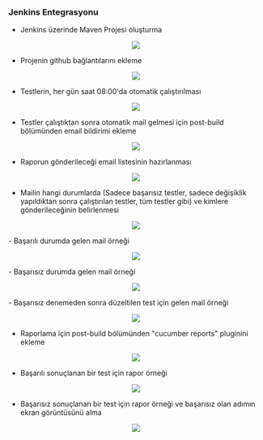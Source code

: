 <h3> Jenkins Entegrasyonu </h3>

 - Jenkins üzerinde Maven Projesi oluşturma
 <p align="center">
<img src="https://github.com/AliOzkn/EnocaTask/assets/107454207/e5366575-c9e5-4d02-b3a1-66981f71dc44"/>
 </p>

  - Projenin github bağlantılarını ekleme
 <p align="center">
<img src="https://github.com/AliOzkn/EnocaTask/assets/107454207/36988841-8843-43e6-b04c-df0ce488404f"/>
 </p>

  - Testlerin, her gün saat 08:00'da otomatik çalıştırılması
 <p align="center">
<img src="https://github.com/AliOzkn/EnocaTask/assets/107454207/3a98a4ef-1b44-470d-9617-6996be35a7e5"/>
 </p>

 - Testler çalıştıktan sonra otomatik mail gelmesi için post-build bölümünden email bildirimi ekleme
 <p align="center">
<img src="https://github.com/AliOzkn/EnocaTask/assets/107454207/cae1a113-ef97-4aa5-b9a7-661ab60123b2"/>
 </p>

 - Raporun gönderileceği email listesinin hazırlanması
 <p align="center">
<img src="https://github.com/AliOzkn/EnocaTask/assets/107454207/a16678db-9e2e-4563-aed2-64a5410a05b1"/>
 </p>

 - Mailin hangi durumlarda (Sadece başarısız testler, sadece değişiklik yapıldıktan sonra çalıştırılan testler, tüm testler gibi) ve kimlere gönderileceğinin belirlenmesi
 <p align="center">
<img src="https://github.com/AliOzkn/EnocaTask/assets/107454207/a40f6bcb-258c-40a0-b4fb-765fd937240d"/>
 </p>
  - Başarılı durumda gelen mail örneği
 <p align="center">
<img src="https://github.com/AliOzkn/EnocaTask/assets/107454207/6e7a66cf-54ff-4e66-b3c9-96a882d048ae"/>
 </p>
  - Başarısız durumda gelen mail örneği
 <p align="center">
<img src="https://github.com/AliOzkn/EnocaTask/assets/107454207/29fa048c-5052-4222-9ab7-d6c755b47030"/>
 </p>
 - Başarısız denemeden sonra düzeltilen test için gelen mail örneği
 <p align="center">
<img src="https://github.com/AliOzkn/EnocaTask/assets/107454207/e8917f3a-82c5-4ea1-ac18-d929bf7a12d5"/>
 </p>

  - Raporlama için post-build bölümünden "cucumber reports" pluginini ekleme
 <p align="center">
<img src="https://github.com/AliOzkn/EnocaTask/assets/107454207/e4f9c4d9-0cdd-4bd9-be92-c41ea2e536fa"/>
 </p>

- Başarılı sonuçlanan bir test için rapor örneği
 <p align="center">
<img src="https://github.com/AliOzkn/EnocaTask/assets/107454207/831a6773-29da-4b12-b10f-16e003cfacda"/>
 </p>

 - Başarısız sonuçlanan bir test için rapor örneği ve başarısız olan adımın ekran görüntüsünü alma
 <p align="center">
<img src="https://github.com/AliOzkn/EnocaTask/assets/107454207/e1d13e32-9d83-4884-a2b3-636cbf903687"/>
 </p>
 
